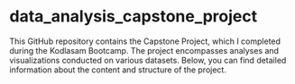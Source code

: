 # data_analysis_capstone_project
This GitHub repository contains the Capstone Project, which I completed during the Kodlasam Bootcamp. The project encompasses analyses and visualizations conducted on various datasets. Below, you can find detailed information about the content and structure of the project.
